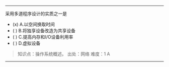 ---
采用多道程序设计的实质之一是
- (x) A.以空间换取时间 
- ( ) B.将独享设备改造为共享设备 
- ( ) C.提高内存和I/O设备利用率 
- ( ) D.虚拟设备

> 知识点：操作系统概述。
> 出处：网络
> 难度：1
> A

---